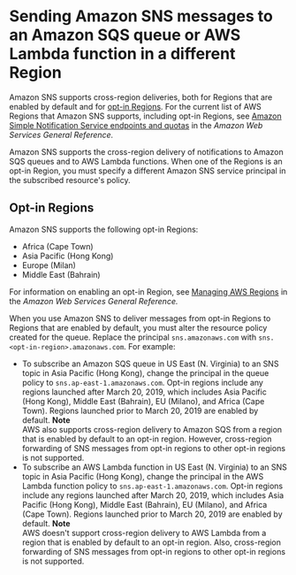# Sending Amazon SNS messages to an Amazon SQS queue or AWS Lambda function in a different Region<a name="sns-cross-region-delivery"></a>

Amazon SNS supports cross\-region deliveries, both for Regions that are enabled by default and for [opt\-in Regions](#opt-in-regions)\. For the current list of AWS Regions that Amazon SNS supports, including opt\-in Regions, see [Amazon Simple Notification Service endpoints and quotas](https://docs.aws.amazon.com/general/latest/gr/sns.html) in the *Amazon Web Services General Reference\.* 

Amazon SNS supports the cross\-region delivery of notifications to Amazon SQS queues and to AWS Lambda functions\. When one of the Regions is an opt\-in Region, you must specify a different Amazon SNS service principal in the subscribed resource's policy\.

## Opt\-in Regions<a name="opt-in-regions"></a>

Amazon SNS supports the following opt\-in Regions: 
+ Africa \(Cape Town\)
+ Asia Pacific \(Hong Kong\)
+ Europe \(Milan\)
+ Middle East \(Bahrain\)

For information on enabling an opt\-in Region, see [Managing AWS Regions](https://docs.aws.amazon.com/general/latest/gr/rande-manage.html) in the *Amazon Web Services General Reference\.*

When you use Amazon SNS to deliver messages from opt\-in Regions to Regions that are enabled by default, you must alter the resource policy created for the queue\. Replace the principal `sns.amazonaws.com` with `sns.<opt-in-region>.amazonaws.com`\. For example:
+  To subscribe an Amazon SQS queue in US East \(N\. Virginia\) to an SNS topic in Asia Pacific \(Hong Kong\), change the principal in the queue policy to `sns.ap-east-1.amazonaws.com`\. Opt\-in regions include any regions launched after March 20, 2019, which includes Asia Pacific \(Hong Kong\), Middle East \(Bahrain\), EU \(Milano\), and Africa \(Cape Town\)\. Regions launched prior to March 20, 2019 are enabled by default\. 
**Note**  
AWS also supports cross\-region delivery to Amazon SQS from a region that is enabled by default to an opt\-in region\. However, cross\-region forwarding of SNS messages from opt\-in regions to other opt\-in regions is not supported\. 
+  To subscribe an AWS Lambda function in US East \(N\. Virginia\) to an SNS topic in Asia Pacific \(Hong Kong\), change the principal in the AWS Lambda function policy to `sns.ap-east-1.amazonaws.com`\. Opt\-in regions include any regions launched after March 20, 2019, which includes Asia Pacific \(Hong Kong\), Middle East \(Bahrain\), EU \(Milano\), and Africa \(Cape Town\)\. Regions launched prior to March 20, 2019 are enabled by default\. 
**Note**  
AWS doesn't support cross\-region delivery to AWS Lambda from a region that is enabled by default to an opt\-in region\. Also, cross\-region forwarding of SNS messages from opt\-in regions to other opt\-in regions is not supported\. 